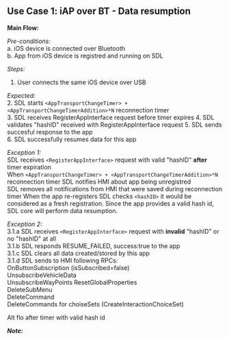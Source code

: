 ## Use Case 1: iAP over BT - Data resumption

**Main Flow:**

_Pre-conditions:_  
a. iOS device is connected over Bluetooth  
b. App from iOS device is registred and running on SDL  

_Steps:_  
1. User connects the same iOS device over USB

_Expected:_  
2. SDL starts `<AppTransportChangeTimer> + <AppTransportChangeTimerAddition>*N` reconnection timer  
3. SDL receives RegisterAppInterface request before timer expires
4. SDL validates "hashID" received with RegisterAppInterface request
5. SDL sends succesful response to the app  
6. SDL successfully resumes data for this app

_Exception 1:_  
 SDL receives `<RegisterAppInterface>` request with valid "hashID" **after** timer expiration  
When `<AppTransportChangeTimer> + <AppTransportChangeTimerAddition>*N` reconnection timer
 SDL notifies HMI about app being unregistred  
 SDL removes all notifications from HMI that were saved during reconnection timer 
 When the app re-registers SDL checks `<hashID>`
it would be considered as a fresh registration.
Since the app provides a valid hash id, SDL core will perform data resumption.

_Exception 2:_  
3.1.a SDL receives `<RegisterAppInterface>` request with **invalid** "hashID" or no "hashID" at all  
3.1.b SDL responds RESUME_FAILED, success:true to the app    
3.1.c SDL clears all data created/stored by this app  
3.1.d SDL sends to HMI following RPCs:  
OnButtonSubscription (isSubscribed=false)  
UnsubscribeVehicleData  
UnsubscribeWayPoints
ResetGlobalProperties  
DeleteSubMenu  
DeleteCommand  
DeleteCommands for choiseSets (CreateInteractionChoiceSet)  

Alt flo
after timer with valid hash id

**_Note:_**
